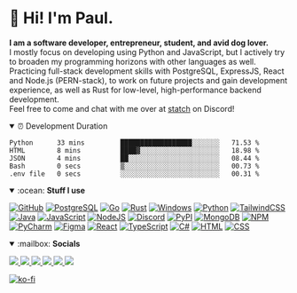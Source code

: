 # :wave: Hi! I'm Paul.
**I am a software developer, entrepreneur, student, and avid dog lover.**<br>
I mostly focus on developing using Python and JavaScript, but I actively try to broaden my programming horizons with other languages as well.
Practicing full-stack development skills with PostgreSQL, ExpressJS, React and Node.js (PERN-stack), to work on future projects and gain development experience, as well as Rust for low-level, high-performance backend development.<br>
Feel free to come and chat with me over at [statch](https://discord.gg/3e5fwpA) on Discord!

<details open>
<summary>
⏰ Development Duration
</summary>
<p>

<!--START_SECTION:waka-->

```text
Python      33 mins         ██████████████████░░░░░░░   71.53 %
HTML        8 mins          ████▓░░░░░░░░░░░░░░░░░░░░   18.98 %
JSON        4 mins          ██░░░░░░░░░░░░░░░░░░░░░░░   08.44 %
Bash        0 secs          ▒░░░░░░░░░░░░░░░░░░░░░░░░   00.73 %
.env file   0 secs          ░░░░░░░░░░░░░░░░░░░░░░░░░   00.31 %
```

<!--END_SECTION:waka-->

</p>
</details>

<details open>
<summary>:ocean: <b>Stuff I use</b></summary>
<p>
  
[![GitHub](https://img.shields.io/badge/GitHub-181717?style=for-the-badge&logo=GitHub&logoColor=white)]()
[![PostgreSQL](https://img.shields.io/badge/PostgreSQL-336791?style=for-the-badge&logo=PostgreSQL&logoColor=white)]()
[![Go](https://img.shields.io/badge/Golang-00A7D0?style=for-the-badge&logo=go&logoColor=white)]()
[![Rust](https://img.shields.io/badge/Rust-D73824?style=for-the-badge&logo=rust&logoColor=white)]()
[![Windows](https://img.shields.io/badge/Windows-0078D6?style=for-the-badge&logo=Windows&logoColor=white)]()
[![Python](https://img.shields.io/badge/Python-3776AB?style=for-the-badge&logo=python&logoColor=white)]()
[![TailwindCSS](https://img.shields.io/badge/TailwindCSS-38B2AC?style=for-the-badge&logo=Tailwind%20CSS&logoColor=white)]()
[![Java](https://img.shields.io/badge/java-%23ED8B00.svg?&style=for-the-badge&logo=java&logoColor=white)]()
[![JavaScript](https://img.shields.io/badge/JavaScript-D8C31A?style=for-the-badge&logo=javascript&logoColor=white)]()
[![NodeJS](https://img.shields.io/badge/NodeJS-529f44?style=for-the-badge&logo=node.js&logoColor=white)]()
[![Discord](https://img.shields.io/badge/Discord-7289DA?style=for-the-badge&logo=Discord&logoColor=white)]() 
[![PyPI](https://img.shields.io/badge/PyPI-3775A9?style=for-the-badge&logo=PyPI&logoColor=white)]()
[![MongoDB](https://img.shields.io/badge/MongoDB-%234ea94b.svg?&style=for-the-badge&logo=mongodb&logoColor=white)]()
[![NPM](https://img.shields.io/badge/NPM-CB3837?style=for-the-badge&logo=NPM&logoColor=white)]()
[![PyCharm](https://img.shields.io/badge/PyCharm-ebe534?style=for-the-badge&logo=pycharm&logoColor=black)]()
[![Figma](https://img.shields.io/badge/Figma-F24E1E?style=for-the-badge&logo=Figma&logoColor=white)]()
[![React](https://img.shields.io/badge/React-1E1E1E?style=for-the-badge&logo=react&logoColor=5DD1F5)]()
[![TypeScript](https://img.shields.io/badge/Typescript-2f74c0?style=for-the-badge&logo=TypeScript&logoColor=white)]()
[![C#](https://img.shields.io/badge/c%23%20-%23239120.svg?&style=for-the-badge&logo=c-sharp&logoColor=whit)]()
[![HTML](https://img.shields.io/badge/HTML-E34F26?style=for-the-badge&logo=html5&logoColor=white)]()
[![CSS](https://img.shields.io/badge/CSS-1572B6?style=for-the-badge&logo=css3&logoColor=white)]()
</p>
</details>

<details open>
<summary>:mailbox: <b>Socials</b></summary>
<p>

<a href="mailto:hello@wulf.codes" target="_blank">
  <img src="https://img.shields.io/badge/Email-D14836?style=for-the-badge&logo=Gmail&logoColor=white" />
</a>
<a href="https://discord.gg/3e5fwpA" target="_blank">
  <img src="https://img.shields.io/badge/DISCORD-7289DA?style=for-the-badge&logo=discord&logoColor=white" />
</a>
<a href="https://twitter.com/itsmewulf" target="_blank">
  <img src="https://img.shields.io/badge/TWITTER-1DA1F2?style=for-the-badge&logo=twitter&logoColor=white" />
</a>
<a href="https://reddit.com/u/itsmewulf" target="_blank">
  <img src="https://img.shields.io/badge/Reddit-FF4500?logo=reddit&logoColor=ffffff&style=for-the-badge" />
</a>
<a href="https://keybase.io/itswulf" target="_blank">
  <img src="https://img.shields.io/badge/Keybase-319bf7?logo=keybase&logoColor=ffffff&style=for-the-badge" />
</a>
 <a href="https://mastodon.social/@wulfx" rel="me" target="_blank">
  <img src="https://img.shields.io/badge/Mastodon-6364ff?logo=mastodon&logoColor=ffffff&style=for-the-badge" />
</a>
</p>
  
[![ko-fi](https://ko-fi.com/img/githubbutton_sm.svg)](https://ko-fi.com/wulf_)
